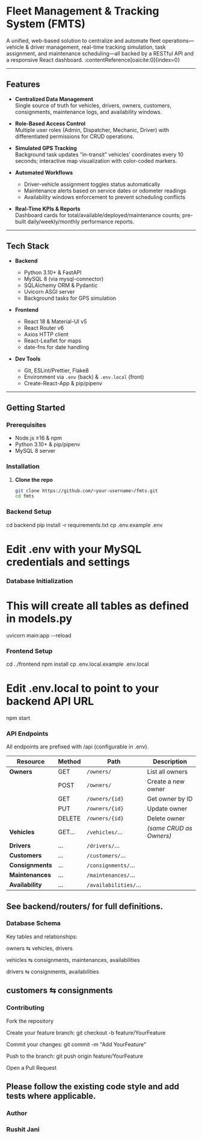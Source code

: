 # Fleet Management & Tracking System (FMTS)

A unified, web-based solution to centralize and automate fleet operations—vehicle & driver management, real-time tracking simulation, task assignment, and maintenance scheduling—all backed by a RESTful API and a responsive React dashboard. :contentReference[oaicite:0]{index=0}

---

## Features

- **Centralized Data Management**  
  Single source of truth for vehicles, drivers, owners, customers, consignments, maintenance logs, and availability windows.

- **Role-Based Access Control**  
  Multiple user roles (Admin, Dispatcher, Mechanic, Driver) with differentiated permissions for CRUD operations.

- **Simulated GPS Tracking**  
  Background task updates “in-transit” vehicles’ coordinates every 10 seconds; interactive map visualization with color-coded markers.

- **Automated Workflows**  
  - Driver-vehicle assignment toggles status automatically  
  - Maintenance alerts based on service dates or odometer readings  
  - Availability windows enforcement to prevent scheduling conflicts

- **Real-Time KPIs & Reports**  
  Dashboard cards for total/available/deployed/maintenance counts; pre-built daily/weekly/monthly performance reports.

---

## Tech Stack

- **Backend**  
  - Python 3.10+ & FastAPI  
  - MySQL 8 (via mysql-connector)  
  - SQLAlchemy ORM & Pydantic  
  - Uvicorn ASGI server  
  - Background tasks for GPS simulation

- **Frontend**  
  - React 18 & Material-UI v5  
  - React Router v6  
  - Axios HTTP client  
  - React-Leaflet for maps  
  - date-fns for date handling

- **Dev Tools**  
  - Git, ESLint/Prettier, Flake8  
  - Environment via `.env` (back) & `.env.local` (front)  
  - Create-React-App & pip/pipenv
---

## Getting Started

### Prerequisites

- Node.js ≥16 & npm  
- Python 3.10+ & pip/pipenv  
- MySQL 8 server

### Installation

1. **Clone the repo**
   ```bash
   git clone https://github.com/<your-username>/fmts.git
   cd fmts
### Backend Setup
  cd backend
pip install -r requirements.txt
cp .env.example .env
# Edit .env with your MySQL credentials and settings

### Database Initialization
# This will create all tables as defined in models.py
uvicorn main:app --reload

### Frontend Setup
cd ../frontend
npm install
cp .env.local.example .env.local
# Edit .env.local to point to your backend API URL
npm start

### API Endpoints
All endpoints are prefixed with /api (configurable in .env).

| Resource         | Method | Path                | Description             |
| ---------------- | ------ | ------------------- | ----------------------- |
| **Owners**       | GET    | `/owners/`          | List all owners         |
|                  | POST   | `/owners/`          | Create a new owner      |
|                  | GET    | `/owners/{id}`      | Get owner by ID         |
|                  | PUT    | `/owners/{id}`      | Update owner            |
|                  | DELETE | `/owners/{id}`      | Delete owner            |
| **Vehicles**     | GET…   | `/vehicles/`…       | *(same CRUD as Owners)* |
| **Drivers**      | …      | `/drivers/`…        |                         |
| **Customers**    | …      | `/customers/`…      |                         |
| **Consignments** | …      | `/consignments/`…   |                         |
| **Maintenances** | …      | `/maintenances/`…   |                         |
| **Availability** | …      | `/availabilities/`… |                         |

See backend/routers/ for full definitions.
---
### Database Schema
  Key tables and relationships:
  
  owners ⇆ vehicles, drivers
  
  vehicles ⇆ consignments, maintenances, availabilities
  
  drivers ⇆ consignments, availabilities
  
  customers ⇆ consignments
---
### Contributing
  Fork the repository
  
  Create your feature branch: git checkout -b feature/YourFeature
  
  Commit your changes: git commit -m "Add YourFeature"
  
  Push to the branch: git push origin feature/YourFeature
  
  Open a Pull Request
  
  Please follow the existing code style and add tests where applicable.
---
### Author
### Rushit Jani
